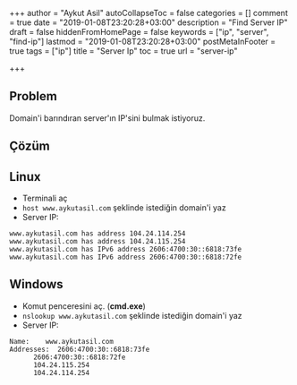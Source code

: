 +++
author = "Aykut Asil"
autoCollapseToc = false
categories = []
comment = true
date = "2019-01-08T23:20:28+03:00"
description = "Find Server IP"
draft = false
hiddenFromHomePage = false
keywords = ["ip", "server", "find-ip"]
lastmod = "2019-01-08T23:20:28+03:00"
postMetaInFooter = true
tags = ["ip"]
title = "Server Ip"
toc = true
url = "server-ip"

+++

## Problem

Domain'i barındıran server'ın IP'sini bulmak istiyoruz.

## Çözüm

## Linux

- Terminali aç
- `host www.aykutasil.com` şeklinde istediğin domain'i yaz
- Server IP:

```text
www.aykutasil.com has address 104.24.114.254
www.aykutasil.com has address 104.24.115.254
www.aykutasil.com has IPv6 address 2606:4700:30::6818:73fe
www.aykutasil.com has IPv6 address 2606:4700:30::6818:72fe
```

## Windows

- Komut penceresini aç. (**cmd.exe**)
- `nslookup www.aykutasil.com` şeklinde istediğin domain'i yaz
- Server IP:

```text
Name:    www.aykutasil.com
Addresses:  2606:4700:30::6818:73fe
      2606:4700:30::6818:72fe
      104.24.115.254
      104.24.114.254
```
